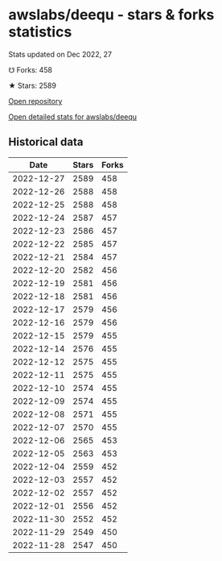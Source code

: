 # awslabs/deequ - stars & forks statistics

Stats updated on Dec 2022, 27

☋ Forks: 458

★ Stars: 2589

[Open repository](https://github.com/awslabs/deequ)

[Open detailed stats for awslabs/deequ](https://reviewgithub.com/rep/awslabs/deequ)

## Historical data
| Date | Stars | Forks |
|------|-------|-------|
| 2022-12-27 | 2589 | 458 | 
| 2022-12-26 | 2588 | 458 | 
| 2022-12-25 | 2588 | 458 | 
| 2022-12-24 | 2587 | 457 | 
| 2022-12-23 | 2586 | 457 | 
| 2022-12-22 | 2585 | 457 | 
| 2022-12-21 | 2584 | 457 | 
| 2022-12-20 | 2582 | 456 | 
| 2022-12-19 | 2581 | 456 | 
| 2022-12-18 | 2581 | 456 | 
| 2022-12-17 | 2579 | 456 | 
| 2022-12-16 | 2579 | 456 | 
| 2022-12-15 | 2579 | 455 | 
| 2022-12-14 | 2576 | 455 | 
| 2022-12-12 | 2575 | 455 | 
| 2022-12-11 | 2575 | 455 | 
| 2022-12-10 | 2574 | 455 | 
| 2022-12-09 | 2574 | 455 | 
| 2022-12-08 | 2571 | 455 | 
| 2022-12-07 | 2570 | 455 | 
| 2022-12-06 | 2565 | 453 | 
| 2022-12-05 | 2563 | 453 | 
| 2022-12-04 | 2559 | 452 | 
| 2022-12-03 | 2557 | 452 | 
| 2022-12-02 | 2557 | 452 | 
| 2022-12-01 | 2556 | 452 | 
| 2022-11-30 | 2552 | 452 | 
| 2022-11-29 | 2549 | 450 | 
| 2022-11-28 | 2547 | 450 | 

